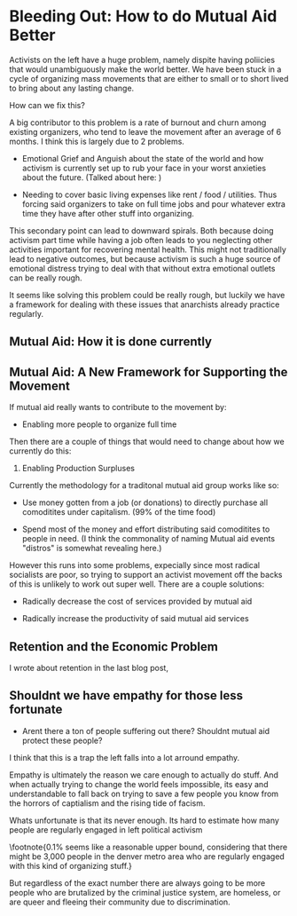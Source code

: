 # Bleeding Out: How to do Mutual Aid Better

Activists on the left have a huge problem, namely dispite having poliicies that would unambiguously make the world better. We have been stuck in a cycle of organizing mass movements that are either to small or to short lived to bring about any lasting change.

How can we fix this?

A big contributor to this problem is a rate of burnout and churn among existing organizers, who tend to leave the movement after an average of 6 months. I think this is largely due to 2 problems.

- Emotional Grief and Anguish about the state of the world and how activism is currently set up to rub your face in your worst anxieties about the future. (Talked about here: <link>)

- Needing to cover basic living expenses like rent / food / utilities. Thus forcing said organizers to take on full time jobs and pour whatever extra time they have after other stuff into organizing.

This secondary point can lead to downward spirals. Both because doing activism part time while having a job often leads to you neglecting other activities important for recovering mental health. This might not traditionally lead to negative outcomes, but because activism is such a huge source of emotional distress trying to deal with that without extra emotional outlets can be really rough.

It seems like solving this problem could be really rough, but luckily we have a framework for dealing with these issues that anarchists already practice regularly.

## Mutual Aid: How it is done currently

## Mutual Aid: A New Framework for Supporting the Movement

If mutual aid really wants to contribute to the movement by:

- Enabling more people to organize full time

Then there are a couple of things that would need to change about how we currently do this:

1. Enabling Production Surpluses

Currently the methodology for a traditonal mutual aid group works like so:

- Use money gotten from a job (or donations) to directly purchase all comoditites under capitalism. (99% of the time food)

- Spend most of the money and effort distributing said comoditites to people in need. (I think the commonality of naming Mutual aid events "distros" is somewhat revealing here.)

However this runs into some problems, expecially since most radical socialists are poor, so trying to support an activist movement off the backs of this is unlikely to work out super well. There are a couple solutions:

- Radically decrease the cost of services provided by mutual aid

- Radically increase the productivity of said mutual aid services

## Retention and the Economic Problem

I wrote about retention in the last blog post,

## Shouldnt we have empathy for those less fortunate

- Arent there a ton of people suffering out there? Shouldnt mutual aid protect these people?

I think that this is a trap the left falls into a lot arround empathy.

Empathy is ultimately the reason we care enough to actually do stuff. And when actually trying to change the world feels impossible, its easy and understandable to fall back on trying to save a few people you know from the horrors of captialism and the rising tide of facism.

Whats unfortunate is that its never enough. Its hard to estimate how many people are regularly engaged in left political activism

\footnote{0.1% seems like a reasonable upper bound, considering that there might be 3,000 people in the denver metro area who are regularly engaged with this kind of organizing stuff.}

But regardless of the exact number there are always going to be more people who are brutalized by the criminal justice system, are homeless, or are queer and fleeing their community due to discrimination.
